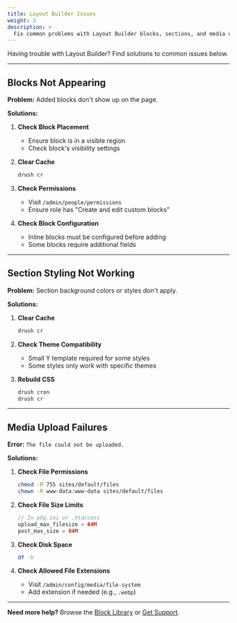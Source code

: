 ```yaml
---
title: Layout Builder Issues
weight: 3
description: >
  Fix common problems with Layout Builder blocks, sections, and media uploads.
---
```


Having trouble with Layout Builder? Find solutions to common issues below.

---

## Blocks Not Appearing

**Problem:** Added blocks don't show up on the page.

**Solutions:**

1. **Check Block Placement**
   - Ensure block is in a visible region
   - Check block's visibility settings

2. **Clear Cache**
   ```bash
   drush cr
   ```

3. **Check Permissions**
   - Visit `/admin/people/permissions`
   - Ensure role has "Create and edit custom blocks"

4. **Check Block Configuration**
   - Inline blocks must be configured before adding
   - Some blocks require additional fields

---

## Section Styling Not Working

**Problem:** Section background colors or styles don't apply.

**Solutions:**

1. **Clear Cache**
   ```bash
   drush cr
   ```

2. **Check Theme Compatibility**
   - Small Y template required for some styles
   - Some styles only work with specific themes

3. **Rebuild CSS**
   ```bash
   drush cron
   drush cr
   ```

---

## Media Upload Failures

**Error:** `The file could not be uploaded.`

**Solutions:**

1. **Check File Permissions**
   ```bash
   chmod -R 755 sites/default/files
   chown -R www-data:www-data sites/default/files
   ```

2. **Check File Size Limits**
   ```php
   // In php.ini or .htaccess
   upload_max_filesize = 64M
   post_max_size = 64M
   ```

3. **Check Disk Space**
   ```bash
   df -h
   ```

4. **Check Allowed File Extensions**
   - Visit `/admin/config/media/file-system`
   - Add extension if needed (e.g., `.webp`)

---

**Need more help?** Browse the [Block Library](/docs/user-documentation/layout-builder/block-library/) or [Get Support](../#getting-help).

